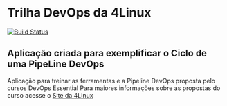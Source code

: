 # Trilha DevOps da 4Linux

<!-- Altere a Flag abaixo com sua URL do Travis -->
[![Build Status](https://travis-ci.org/GrazyAmanda/DevOpsLab-HelloWorld.svg?branch=master)](https://travis-ci.org/GrazyAmanda/DevOpsLab-HelloWorld)

## Aplicação criada para exemplificar o Ciclo de uma PipeLine DevOps


Aplicação para treinar as ferramentas e a Pipeline DevOps proposta pelo cursos DevOps Essential Para maiores informações sobre as propostas do curso acesse o [Site da 4Linux](https://www.4linux.com.br/cursos/devops)
